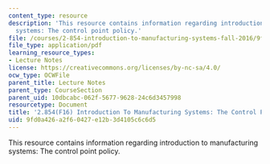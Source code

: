 ```yaml
---
content_type: resource
description: 'This resource contains information regarding introduction to manufacturing
  systems: The control point policy.'
file: /courses/2-854-introduction-to-manufacturing-systems-fall-2016/9fd0a426a2f60427e12b3d4105c6c6d5_MIT2_854F16_CtrlPointPolcy.pdf
file_type: application/pdf
learning_resource_types:
- Lecture Notes
license: https://creativecommons.org/licenses/by-nc-sa/4.0/
ocw_type: OCWFile
parent_title: Lecture Notes
parent_type: CourseSection
parent_uid: 10dbcabc-062f-5677-9628-24c6d3457998
resourcetype: Document
title: '2.854(F16) Introduction To Manufacturing Systems: The Control Point Policy'
uid: 9fd0a426-a2f6-0427-e12b-3d4105c6c6d5
---
```

This resource contains information regarding introduction to manufacturing systems: The control point policy.